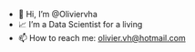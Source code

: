 - 👋 Hi, I’m @Oliviervha
- 📈 I’m a Data Scientist for a living
- 📫 How to reach me: olivier.vh@hotmail.com

<!---
Oliviervha/Oliviervha is a ✨ special ✨ repository because its `README.md` (this file) appears on your GitHub profile.
You can click the Preview link to take a look at your changes.
--->
